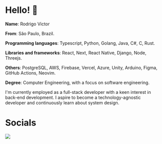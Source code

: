 # Hello! 👋 

**Name**: Rodrigo Victor

**From**: São Paulo, Brazil.

**Programming languages**: Typescript, Python, Golang, Java, C#, C, Rust.

**Libraries and frameworks**: React, Next, React Native, Django, Node, Threejs.

**Others**: PostgreSQL, AWS, Firebase, Vercel, Azure, Unity, Arduino, Figma, GitHub Actions, Neovim.

**Degree**: Computer Engineering, with a focus on software engineering.

I'm currently employed as a full-stack developer with a keen interest in back-end development. I aspire to become a technology-agnostic developer and continuously learn about system design.

# Socials

<div>
    <a target='_blank' href="https://dev.to/rodrigorvsn">
        <img src="https://img.shields.io/badge/dev.to-0A0A0A?style=for-the-badge&logo=dev.to&logoColor=white">
    </a>
</div>
